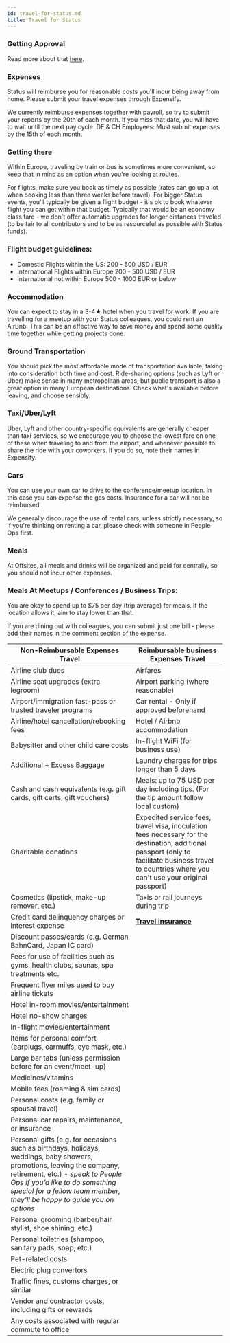 ```yaml
---
id: travel-for-status.md
title: Travel for Status
---
```


### Getting Approval
Read more about that [here](https://people-ops.status.im/events/).

### Expenses
Status will reimburse you for reasonable costs you'll incur being away from home. Please submit your travel expenses through Expensify. 

We currently reimburse expenses together with payroll, so try to submit your reports by the 20th of each month. If you miss that date, you will have to wait until the next pay cycle.
DE & CH Employees: Must submit expenses by the 15th of each month.

### Getting there
Within Europe, traveling by train or bus is sometimes more convenient, so keep that in mind as an option when you're looking at routes.  

For flights, make sure you book as timely as possible (rates can go up a lot when booking less than three weeks before travel). For bigger Status events, you'll typically be given a flight budget - it's ok to book whatever flight you can get within that budget. Typically that would be an economy class fare - we don't offer automatic upgrades for longer distances traveled (to be fair to all contributors and to be as resourceful as possible with Status funds).

### Flight budget guidelines:
- Domestic Flights within the US: 200 - 500 USD / EUR 
- International Flights within Europe 200 - 500 USD / EUR
- International not within Europe 500 - 1000 EUR or below  

### Accommodation

You can expect to stay in a 3-4★ hotel when you travel for work. If you are travelling for a meetup with your Status colleagues, you could rent an AirBnb. This can be an effective way to save money and spend some quality time together while getting projects done. 


### Ground Transportation 
You should pick the most affordable mode of transportation available, taking into consideration both time and cost. Ride-sharing options (such as Lyft or Uber) make sense in many metropolitan areas, but public transport is also a great option in many European destinations. Check what's available before leaving, and choose sensibly.


### Taxi/Uber/Lyft
Uber, Lyft and other country-specific equivalents are generally cheaper than taxi services, so we encourage you to choose the lowest fare on one of these when traveling to and from the airport, and whenever possible to share the ride with your coworkers. If you do so, note their names in Expensify.

### Cars
You can use your own car to drive to the conference/meetup location. In this case you can expense the gas costs. Insurance for a car will not be reimbursed. 

We generally discourage the use of rental cars, unless strictly necessary, so if you're thinking on renting a car, please check with someone in People Ops first.


### Meals
At Offsites, all meals and drinks will be organized and paid for centrally, so you should not incur other expenses.

### Meals At Meetups / Conferences / Business Trips: 
You are okay to spend up to $75 per day (trip average) for meals. If the location allows it, aim to stay lower than that. 

If you are dining out with colleagues, you can submit just one bill - please add their names in the comment section of the expense.

| Non-Reimbursable Expenses Travel | Reimbursable business Expenses Travel |
|---| ---|
| Airline club dues | Airfares |
| Airline seat upgrades (extra legroom) | Airport parking (where reasonable) |
| Airport/immigration fast-pass or trusted traveler programs | Car rental - Only if approved beforehand |
| Airline/hotel cancellation/rebooking fees | Hotel / Airbnb accommodation |
| Babysitter and other child care costs | In-flight WiFi (for business use) |
| Additional + Excess Baggage | Laundry charges for trips longer than 5 days |
| Cash and cash equivalents (e.g. gift cards, gift certs, gift vouchers) | Meals: up to 75 USD per day including tips. (For the tip amount follow local custom) |
| Charitable donations | Expedited service fees, travel visa, inoculation fees necessary for the destination, additional passport (only to facilitate business travel to countries where you can't use your original passport) |
| Cosmetics (lipstick, make-up remover, etc.) | Taxis or rail journeys during trip |
| Credit card delinquency charges or interest expense | **[Travel insurance](https://people-ops.status.im/travel-insurance/)** |
| Discount passes/cards (e.g. German BahnCard, Japan IC card) 
| Fees for use of facilities such as gyms, health clubs, saunas, spa treatments etc.
| Frequent flyer miles used to buy airline tickets
| Hotel in-room movies/entertainment
| Hotel no-show charges
| In-flight movies/entertainment
| Items for personal comfort (earplugs, earmuffs, eye mask, etc.)
| Large bar tabs (unless permission before for an event/meet-up)
| Medicines/vitamins
| Mobile fees (roaming & sim cards)
| Personal costs (e.g. family or spousal travel)
| Personal car repairs, maintenance, or insurance
| Personal gifts (e.g. for occasions such as birthdays, holidays, weddings, baby showers, promotions, leaving the company, retirement, etc.) - _speak to People Ops if you’d like to do something special for a fellow team member, they’ll be happy to guide you on options_ |
| Personal grooming (barber/hair stylist, shoe shining, etc.) |
| Personal toiletries (shampoo, sanitary pads, soap, etc.) |
| Pet-related costs |
| Electric plug convertors |
| Traffic fines, customs charges, or similar |
| Vendor and contractor costs, including gifts or rewards |
| Any costs associated with regular commute to office |
